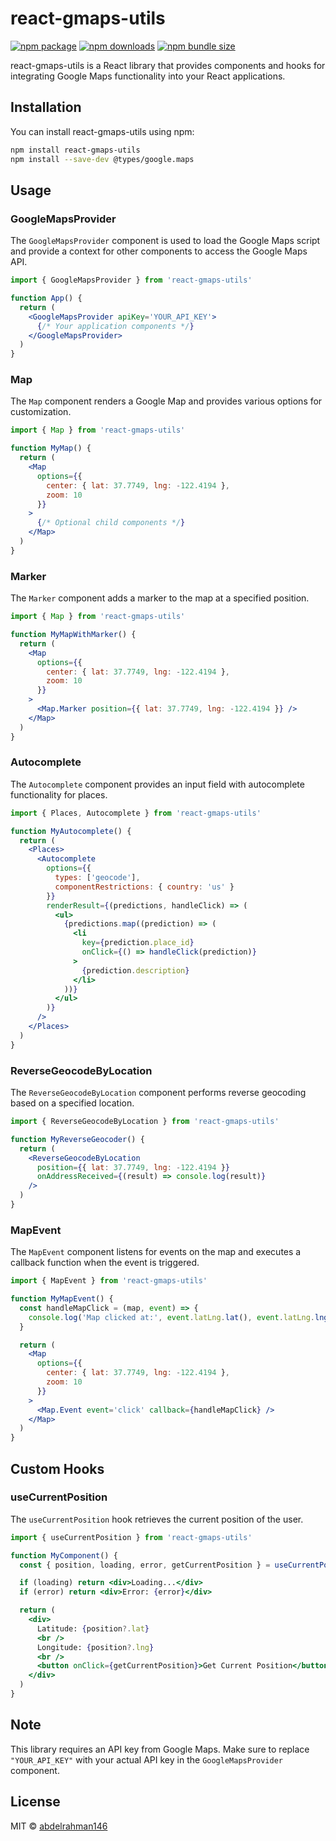 # react-gmaps-utils
[![npm package](https://img.shields.io/npm/v/react-gmaps-utils)](https://www.npmjs.com/package/react-gmaps-utils)
[![npm downloads](https://img.shields.io/npm/dt/react-gmaps-utils)](https://www.npmjs.com/package/react-gmaps-utils)
[![npm bundle size](https://img.shields.io/bundlephobia/min/react-gmaps-utils)](https://www.npmjs.com/package/react-gmaps-utils)

react-gmaps-utils is a React library that provides components and hooks for integrating Google Maps functionality into your React applications.




## Installation

You can install react-gmaps-utils using npm:

```bash
npm install react-gmaps-utils
npm install --save-dev @types/google.maps
```

## Usage

### GoogleMapsProvider

The `GoogleMapsProvider` component is used to load the Google Maps script and provide a context for other components to access the Google Maps API.


```jsx
import { GoogleMapsProvider } from 'react-gmaps-utils'

function App() {
  return (
    <GoogleMapsProvider apiKey='YOUR_API_KEY'>
      {/* Your application components */}
    </GoogleMapsProvider>
  )
}
```

### Map

The `Map` component renders a Google Map and provides various options for customization.

```jsx
import { Map } from 'react-gmaps-utils'

function MyMap() {
  return (
    <Map
      options={{
        center: { lat: 37.7749, lng: -122.4194 },
        zoom: 10
      }}
    >
      {/* Optional child components */}
    </Map>
  )
}
```

### Marker

The `Marker` component adds a marker to the map at a specified position.

```jsx
import { Map } from 'react-gmaps-utils'

function MyMapWithMarker() {
  return (
    <Map
      options={{
        center: { lat: 37.7749, lng: -122.4194 },
        zoom: 10
      }}
    >
      <Map.Marker position={{ lat: 37.7749, lng: -122.4194 }} />
    </Map>
  )
}
```

### Autocomplete

The `Autocomplete` component provides an input field with autocomplete functionality for places.

```jsx
import { Places, Autocomplete } from 'react-gmaps-utils'

function MyAutocomplete() {
  return (
    <Places>
      <Autocomplete
        options={{
          types: ['geocode'],
          componentRestrictions: { country: 'us' }
        }}
        renderResult={(predictions, handleClick) => (
          <ul>
            {predictions.map((prediction) => (
              <li
                key={prediction.place_id}
                onClick={() => handleClick(prediction)}
              >
                {prediction.description}
              </li>
            ))}
          </ul>
        )}
      />
    </Places>
  )
}
```

### ReverseGeocodeByLocation

The `ReverseGeocodeByLocation` component performs reverse geocoding based on a specified location.

```jsx
import { ReverseGeocodeByLocation } from 'react-gmaps-utils'

function MyReverseGeocoder() {
  return (
    <ReverseGeocodeByLocation
      position={{ lat: 37.7749, lng: -122.4194 }}
      onAddressReceived={(result) => console.log(result)}
    />
  )
}
```

### MapEvent

The `MapEvent` component listens for events on the map and executes a callback function when the event is triggered.

```jsx
import { MapEvent } from 'react-gmaps-utils'

function MyMapEvent() {
  const handleMapClick = (map, event) => {
    console.log('Map clicked at:', event.latLng.lat(), event.latLng.lng())
  }

  return (
    <Map
      options={{
        center: { lat: 37.7749, lng: -122.4194 },
        zoom: 10
      }}
    >
      <Map.Event event='click' callback={handleMapClick} />
    </Map>
  )
}
```

## Custom Hooks

### useCurrentPosition

The `useCurrentPosition` hook retrieves the current position of the user.

```jsx
import { useCurrentPosition } from 'react-gmaps-utils'

function MyComponent() {
  const { position, loading, error, getCurrentPosition } = useCurrentPosition()

  if (loading) return <div>Loading...</div>
  if (error) return <div>Error: {error}</div>

  return (
    <div>
      Latitude: {position?.lat}
      <br />
      Longitude: {position?.lng}
      <br />
      <button onClick={getCurrentPosition}>Get Current Position</button>
    </div>
  )
}
```

## Note

This library requires an API key from Google Maps. Make sure to replace `"YOUR_API_KEY"` with your actual API key in the `GoogleMapsProvider` component.

## License

MIT © [abdelrahman146](https://github.com/abdelrahman146)
